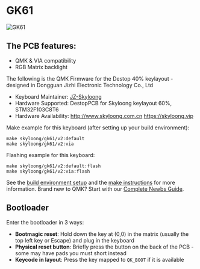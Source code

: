 # GK61

![GK61](https://i.imgur.com/hEufouph.jpg)

## The PCB features:
* QMK & VIA compatibility
* RGB Matrix backlight


The following is the QMK Firmware for the Destop 40% keylayout -  designed in Dongguan Jizhi Electronic Technology Co., Ltd
* Keyboard Maintainer: [JZ-Skyloong](https://github.com/JZ-Skyloong)
* Hardware Supported: DestopPCB for Skyloong keylayout 60%, STM32F103C8T6
* Hardware Availability: http://www.skyloong.com.cn https://skyloong.vip

Make example for this keyboard (after setting up your build environment):

    make skyloong/gk61/v2:default
    make skyloong/gk61/v2:via

Flashing example for this keyboard:

    make skyloong/gk61/v2:default:flash
    make skyloong/gk61/v2:via:flash

See the [build environment setup](https://docs.qmk.fm/#/getting_started_build_tools) and the [make instructions](https://docs.qmk.fm/#/getting_started_make_guide) for more information. Brand new to QMK? Start with our [Complete Newbs Guide](https://docs.qmk.fm/#/newbs).

## Bootloader

Enter the bootloader in 3 ways:

* **Bootmagic reset**: Hold down the key at (0,0) in the matrix (usually the top left key or Escape) and plug in the keyboard
* **Physical reset button**: Briefly press the button on the back of the PCB - some may have pads you must short instead
* **Keycode in layout**: Press the key mapped to `QK_BOOT` if it is available
